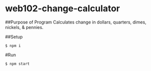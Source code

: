 # web102-change-calculator

##Purpose of Program
Calculates change in dollars, quarters, dimes, nickels, & pennies.

##Setup
```
$ npm i
```

#Run
```
$ npm start
```